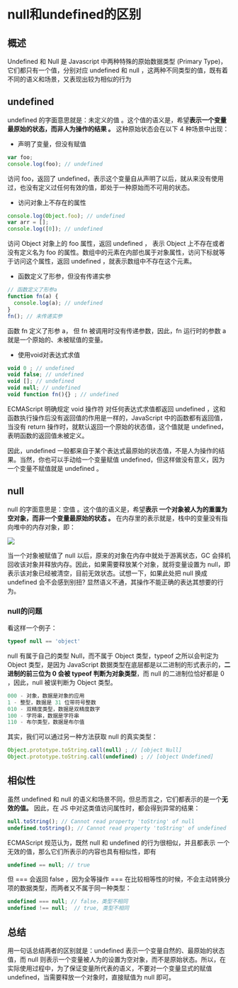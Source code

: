 # null和undefined的区别

## 概述

Undefined 和 Null 是 Javascript 中两种特殊的原始数据类型 (Primary Type)，它们都只有一个值，分别对应 undefined 和 null ，这两种不同类型的值，既有着不同的语义和场景，又表现出较为相似的行为

## undefined

undefined 的字面意思就是：未定义的值 。这个值的语义是，希望**表示一个变量最原始的状态，而非人为操作的结果 。** 这种原始状态会在以下 4 种场景中出现：

- 声明了变量，但没有赋值

```javascript
var foo;
console.log(foo); // undefined
```

访问 foo，返回了 undefined，表示这个变量自从声明了以后，就从来没有使用过，也没有定义过任何有效的值，即处于一种原始而不可用的状态。

- 访问对象上不存在的属性

```javascript
console.log(Object.foo); // undefined
var arr = [];
console.log([0]); // undefined
```

访问 Object 对象上的 foo 属性，返回 undefined ， 表示 Object 上不存在或者没有定义名为 foo 的属性。数组中的元素在内部也属于对象属性，访问下标就等于访问这个属性，返回 undefined ，就表示数组中不存在这个元素。

- 函数定义了形参，但没有传递实参

```javascript
// 函数定义了形参a
function fn(a) {
  console.log(a); // undefined
}
fn(); // 未传递实参
```

函数 fn 定义了形参 a， 但 fn 被调用时没有传递参数，因此，fn 运行时的参数 a 就是一个原始的、未被赋值的变量。

- 使用void对表达式求值

```javascript
void 0 ; // undefined
void false; // undefined
void []; // undefined
void null; // undefined
void function fn(){} ; // undefined
```

ECMAScript 明确规定 void 操作符 对任何表达式求值都返回 undefined ，这和函数执行操作后没有返回值的作用是一样的，JavaScript 中的函数都有返回值，当没有 return 操作时，就默认返回一个原始的状态值，这个值就是 undefined，表明函数的返回值未被定义。

因此，undefined 一般都来自于某个表达式最原始的状态值，不是人为操作的结果。当然，你也可以手动给一个变量赋值 undefined，但这样做没有意义，因为一个变量不赋值就是 undefined 。

## null

null 的字面意思是：空值  。这个值的语义是，希望**表示 一个对象被人为的重置为空对象，而非一个变量最原始的状态 。** 在内存里的表示就是，栈中的变量没有指向堆中的内存对象，即：

![](https://images2017.cnblogs.com/blog/849589/201708/849589-20170810192309683-590729765.png)

当一个对象被赋值了 null 以后，原来的对象在内存中就处于游离状态，GC 会择机回收该对象并释放内存。因此，如果需要释放某个对象，就将变量设置为 null，即表示该对象已经被清空，目前无效状态。试想一下，如果此处把 null 换成 undefined 会不会感到别扭? 显然语义不通，其操作不能正确的表达其想要的行为。

### null的问题

看这样一个例子：

```javascript
typeof null == 'object'
```

null 有属于自己的类型 Null，而不属于 Object 类型，typeof 之所以会判定为 Object 类型，是因为 JavaScript 数据类型在底层都是以二进制的形式表示的，**二进制的前三位为 0 会被 typeof 判断为对象类型**，而 null 的二进制位恰好都是 0 ，因此，null 被误判断为 Object 类型。

```javascript
000 - 对象，数据是对象的应用
1 - 整型，数据是 31 位带符号整数
010 - 双精度类型，数据是双精度数字
100 - 字符串，数据是字符串
110 - 布尔类型，数据是布尔值
```

其实，我们可以通过另一种方法获取 null 的真实类型：

```javascript
Object.prototype.toString.call(null) ; // [object Null]
Object.prototype.toString.call(undefined) ; // [object Undefined]
```

## 相似性

虽然 undefined 和 null 的语义和场景不同，但总而言之，它们都表示的是一个**无效的值。** 因此，在 JS 中对这类值访问属性时，都会得到异常的结果：

```javascript
null.toString(); // Cannot read property 'toString' of null
undefined.toString(); // Cannot read property 'toString' of undefined
```

ECMAScript 规范认为，既然 null 和  undefined 的行为很相似，并且都表示 一个无效的值，那么它们所表示的内容也具有相似性，即有

```javascript
undefined == null; // true
```

但 === 会返回 false ，因为全等操作 === 在比较相等性的时候，不会主动转换分项的数据类型，而两者又不属于同一种类型：

```javascript
undefined === null; // false，类型不相同
undefined !== null;  // true, 类型不相同
```

## 总结

用一句话总结两者的区别就是：undefined 表示一个变量自然的、最原始的状态值，而 null 则表示一个变量被人为的设置为空对象，而不是原始状态。所以，在实际使用过程中，为了保证变量所代表的语义，不要对一个变量显式的赋值 undefined，当需要释放一个对象时，直接赋值为 null 即可。